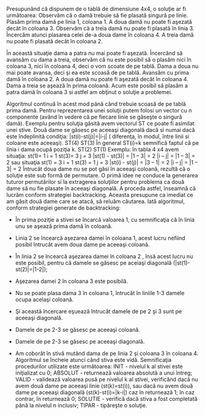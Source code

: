 Presupunând că dispunem de o tablă de dimensiune 4x4, o
soluţie ar fi următoarea:
Observăm că o damă trebuie să fie plasată singură pe linie. Plasăm prima
damă pe linia 1, coloana 1.
A doua damă nu poate fi aşezată decât în coloana 3.
Observăm că a treia damă nu poate fi plasată în linia 3. Încercăm atunci
plasarea celei de-a doua dame în coloana 4.
A treia damă nu poate fi plasată decât în coloana 2.

În această situaţie dama a patra nu mai poate fi aşezată.
Încercând să avansăm cu dama a treia, observăm că nu este posibil să o
plasăm nici în coloana 3, nici în coloana 4, deci o vom scoate de pe tablă. Dama
a doua nu mai poate avansa, deci şi ea este scoasă de pe tablă. Avansăm cu
prima damă în coloana 2.
A doua damă nu poate fi aşezată decât în coloana 4.
Dama a treia se aşează în prima coloană.
Acum este posibil să plasăm a patra damă în coloana 3 si astfel am obţinut
o soluţie a problemei.

Algoritmul continuă în acest mod până când trebuie scoasă de pe tablă
prima damă.
Pentru reprezentarea unei soluţii putem folosi un vector cu n componente
(având în vedere că pe fiecare linie se găseşte o singură damă).
Exemplu pentru soluţia găsită avem vectorul ST ce poate fi asimilat unei
stive.
Două dame se găsesc pe aceeaşi diagonală dacă si numai dacă este
îndeplinită condiţia: |st(i)-st(j)|=|i-j| ( diferenţa, în modul, între linii si coloane
este aceeaşi).
ST(4)
ST(3) În general ST(i)=k semnifică faptul că pe linia i dama ocupă poziţia k.
ST(2)
ST(1)
Exemplu: în tabla 4 x4 avem situaţia:
st(1)= 1 i = 1
st(3)= 3 j = 3
|st(1) - st(3)| = |1 – 3| = 2
|i – j| = |1 – 3| = 2
sau situaţia
st(1) = 3 i = 1
st(3) = 1 j = 3
|st(i) - st(j)| = |3 – 1| = 2
|i – j| = |1 – 3| = 2
Întrucât doua dame nu se pot găsi în aceeaşi coloană, rezultă că o soluţie
este sub formă de permutare. O primă idee ne conduce la generarea tuturor
permutărilor si la extragerea soluţiilor pentru problema ca două dame să nu fie
plasate în aceeaşi diagonală. A proceda astfel, înseamnă că lucrăm conform
strategiei backtracking. Aceasta presupune ca imediat ce am găsit două dame
care se atacă, să reluăm căutarea.
lată algoritmul, conform strategiei generate de backtracking:
- În prima poziţie a stivei se încarcă valoarea 1, cu semnificaţia că în linia
unu se aşează prima damă în coloană.
- Linia 2 se încearcă aşezarea damei în coloana 1, acest lucru nefiind
posibil întrucât avem doua dame pe aceeaşi coloană.

- În linia 2 se încearcă aşezarea damei în coloana 2 , însă acest lucru nu
este posibil, pentru că damele se găsesc pe aceiaşi diagonală (|st(1)-st(2)|=|1-2|);
- Aşezarea damei 2 în coloana 3 este posibilă.
- Nu se poate plasa dama 3 în coloana 1, întrucât în liniile 1-3 damele
ocupa acelaşi coloană.
- Şi această încercare eşuează întrucât damele de pe 2 şi 3 sunt pe aceeaşi
diagonală.
- Damele de pe 2-3 se găsesc pe aceeaşi coloană.
- Damele de pe 2-3 se găsesc pe aceeaşi diagonală.
- Am coborât în stivă mutând dama de pe linia 2 şi coloana 3 în coloana 4.
Algoritmul se încheie atunci când stiva este vidă. Semnificaţia procedurilor
utilizate este următoarea:
INIT - nivelul k al stivei este iniţializat cu 0;
ABSOLUT - returnează valoarea absolută a unui întreg;
VALID - validează valoarea pusă pe nivelul k al stivei, verificând dacă nu
avem două dame pe aceeaşi linie (st(k)=st(i)), sau dacă nu avem două dame pe
aceeaşi diagonală (st(k)-st(i)=|k-i|) caz în returnează 1; în caz contrar, în
returnează 0;
SOLUTIE - verifică dacă stiva a fost completată până la nivelul n
inclusiv;
TIPAR - tipăreşte o soluţie.
